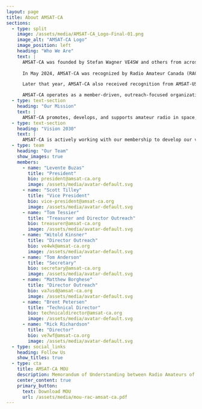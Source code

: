 ```yaml
---
layout: page
title: About AMSAT-CA
sections:
  - type: split
    image: /assets/media/AMSAT-CA_Logo-Final-01.png
    image_alt: "AMSAT-CA Logo"
    image_position: left
    heading: "Who We Are"
    text: |
      AMSAT-CA was founded by Stefan Wagner VE4SW and others from across Canada and incorporated as a non-profit in November 2023.
      
      In May 2024, AMSAT-CA was recognized by Radio Amateur Canada (RAC) as the official amateur radio satellite organization for Canada.

      Later that year, AMSAT-CA also received recognition from AMSAT-US and the organization began to take further shape.

      AMSAT-CA operates as a member-driven, outreach-focused organization that works in collaboration with partners across the world.
  - type: text-section
    heading: "Our Mission"
    text: |
      AMSAT-CA promotes, develops, and supports amateur radio in space, including via man-made and natural satellites (e.g., the Moon), space stations and planets, and related experiments, as well as new developments in technology, methods and techniques.
  - type: text-section
    heading: "Vision 2030"
    text: |
      AMSAT-CA is actively working with our membership to develop our vision for 2030. If you'd like to learn more, or contribute your ideas to our five-year plan, email: [president@amsat-ca.org](mailto:president@amsat-ca.org)
  - type: team
    heading: "Our Team"
    show_images: true
    members:
      - name: "Levente Buzas"
        title: "President"
        bio: president@amsat-ca.org
        image: /assets/media/avatar-default.svg
      - name: "Scott Tilley"
        title: "Vice President"
        bio: vice-president@amsat-ca.org
        image: /assets/media/avatar-default.svg
      - name: "Tom Tessier"
        title: "Treasurer and Director Outreach"
        bio: treasurer@amsat-ca.org
        image: /assets/media/avatar-default.svg
      - name: "Witold Kinsner"
        title: "Director Outreach"
        bio: ve4wk@amsat-ca.org
        image: /assets/media/avatar-default.svg
      - name: "Tom Anderson"
        title: "Secretary"
        bio: secretary@amsat-ca.org
        image: /assets/media/avatar-default.svg
      - name: "Matthew Borghese"
        title: "Director Outreach"
        bio: va7usd@amsat-ca.org
        image: /assets/media/avatar-default.svg
      - name: "Brent Petersen"
        title: "Technical Director"
        bio: technicaldirector@amsat-ca.org
        image: /assets/media/avatar-default.svg
      - name: "Rick Richardson"
        title: "Director"
        bio: ve7wf@amsat-ca.org
        image: /assets/media/avatar-default.svg
  - type: social_links
    heading: Follow Us
    show_titles: true
  - type: cta
    title: AMSAT-CA MOU
    description: Memorandum of Understanding between Radio Amateurs of Canada and Amateur Radio Satellites and Systems - Canada
    center_content: true
    primary_button:
      text: Download MOU
      url: /assets/media/mou-rac-amsat-ca.pdf
---
```

